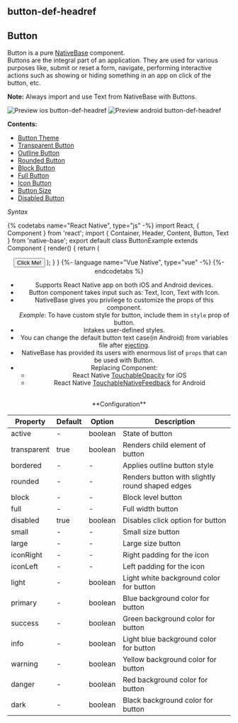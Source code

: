 ## button-def-headref
## Button

Button is a pure [NativeBase](https://nativebase.io/) component.<br />
Buttons are the integral part of an application. They are used for various purposes like, submit or reset a form, navigate, performing interactive actions such as showing or hiding something in an app on click of the button, etc.<br />

**Note:** Always import and use Text from NativeBase with Buttons. 

![Preview ios button-def-headref](https://raw.githubusercontent.com/GeekyAnts/NativeBase-KitchenSink/v2.6.1/screenshots/ios/buttons.png)
![Preview android button-def-headref](https://raw.githubusercontent.com/GeekyAnts/NativeBase-KitchenSink/v2.6.1/screenshots/android/buttons.png)

**Contents:**
* [Button Theme](Components.md#button-theme-headref)
* [Transparent Button](Components.md#button-transparent-headref)
* [Outline Button](Components.md#button-outline-headref)
* [Rounded Button](Components.md#button-rounded-headref)
* [Block Button](Components.md#button-block-headref)
* [Full Button](Components.md#button-full-headref)
* [Icon Button](Components.md#button-icon-headref)
* [Button Size](Components.md#button-size-headref)
* [Disabled Button](Components.md#button-disabled-headref)


*Syntax*

{% codetabs name="React Native", type="js" -%}
import React, { Component } from 'react';
import { Container, Header, Content, Button, Text } from 'native-base';
export default class ButtonExample extends Component {
  render() {
    return (
      <Container>
        <Header />
        <Content>
          <Button>
            <Text>Click Me!</Text>
          </Button>
        </Content>
      </Container>
    );
  }
}
{%- language name="Vue Native", type="vue" -%}
<template>
  <nb-container>
    <nb-header/>
    <nb-content>
      <nb-button>
        <nb-text>Click Me!</nb-text>
      </nb-button>
    </nb-content>
  </nb-container>
</template>
{%- endcodetabs %}
<br />

* Supports React Native app on both iOS and Android devices.
* Button component takes input such as: Text, Icon, Text with Icon.
* NativeBase gives you privilege to customize the props of this component.<br />
  *Example*: To have custom style for button, include them in <code>style</code> prop of button.
* Intakes user-defined styles.
* You can change the default button text case(in Android) from variables file after [ejecting](http://docs-v2.nativebase.io/Customize.html#theaming-nb-headref).
* NativeBase has provided its users with enormous list of <code>props</code> that can be used with Button.
* Replacing Component:
    -   React Native [TouchableOpacity](https://facebook.github.io/react-native/docs/touchableopacity.html) for iOS
    -   React Native [TouchableNativeFeedback](http://facebook.github.io/react-native/docs/touchablenativefeedback.html) for Android

<br />
**Configuration**

<table class = "table table-bordered">
    <thead>
        <tr>
            <th>Property</th>
            <th>Default</th>
            <th>Option</th>
            <th width="50%">Description</th>
        </tr>
    </thead>
    <tbody>
        <tr>
            <td>active</td>
            <td> - </td>
            <td> boolean </td>
            <td>State of button</td>
        </tr>
        <tr>
            <td>transparent</td>
            <td> true </td>
            <td> boolean </td>
            <td>Renders child element of button</td>
        </tr>
        <tr>
            <td>bordered</td>
            <td> - </td>
            <td> - </td>
            <td>Applies outline button style</td>
        </tr>
        <tr>
            <td>rounded</td>
            <td> - </td>
            <td> - </td>
            <td>Renders button with slightly round shaped edges</td>
        </tr>
        <tr>
            <td>block</td>
            <td> - </td>
            <td> - </td>
            <td>Block level button</td>
        </tr>
        <tr>
            <td>full</td>
            <td> - </td>
            <td> - </td>
            <td>Full width button</td>
        </tr>
        <tr>
            <td>disabled</td>
            <td> true </td>
            <td> boolean </td>
            <td>Disables click option for button</td>
        </tr>
        <tr>
            <td>small</td>
            <td> - </td>
            <td> - </td>
            <td>Small size button</td>
        </tr>
        <tr>
            <td>large</td>
            <td> - </td>
            <td> - </td>
            <td>Large size button</td>
        </tr>
        <tr>
            <td>iconRight</td>
            <td> - </td>
            <td> - </td>
            <td>Right padding for the icon</td>
        </tr>
        <tr>
            <td>iconLeft</td>
            <td> - </td>
            <td> - </td>
            <td>Left padding for the icon</td>
        </tr>
        <tr>
            <td>light</td>
            <td> - </td>
            <td> boolean </td>
            <td>Light white background color for button</td>
        </tr>
        <tr>
            <td>primary</td>
            <td> - </td>
            <td> boolean </td>
            <td>Blue background color for button</td>
        </tr>
        <tr>
            <td>success</td>
            <td> - </td>
            <td> boolean </td>
            <td>Green background color for button</td>
        </tr>
        <tr>
            <td>info</td>
            <td> - </td>
            <td> boolean </td>
            <td>Light blue background color for button</td>
        </tr>
        <tr>
            <td>warning</td>
            <td> - </td>
            <td> boolean </td>
            <td>Yellow background color for button</td>
        </tr>
        <tr>
            <td>danger</td>
            <td> - </td>
            <td> boolean </td>
            <td>Red background color for button</td>
        </tr>
        <tr>
            <td>dark</td>
            <td> - </td>
            <td> boolean </td>
            <td>Black background color for button</td>
        </tr>
    </tbody>
</table>
<p>
    <div id="" class="mobileDevice" style="background: url(&quot;https://docs-v2.nativebase.io/docs/assets/iosphone.png&quot;) no-repeat; padding: 63px 20px 100px 15px; width: 292px; height: 600px;margin:0 auto;float:none;">
        <img src="https://raw.githubusercontent.com/GeekyAnts/NativeBase-KitchenSink/v2.6.1/screenshots/ios/buttons.png" alt="" style="display:block !important" />
    </div>
</p>
<br />

